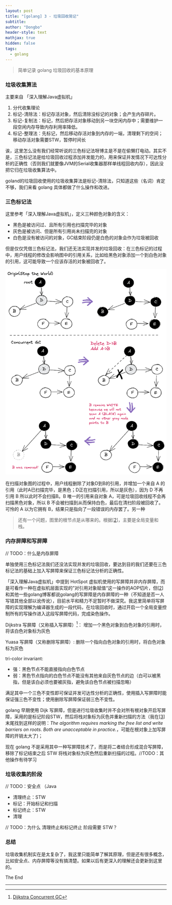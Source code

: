 ```yaml
---
layout: post
title: "[golang] 3 - 垃圾回收简记"
subtitle: 
author: "Dongbo"
header-style: text
mathjax: true
hidden: false
tags:
  - golang
---
```


> 简单记录 golang 垃圾回收的基本原理

### 垃圾收集算法

主要来自 「深入理解Java虚拟机」

1. 分代收集理论
2. 标记-清除法：标记存活对象，然后清除没标记的对象；会产生内存碎片。
3. 标记-复制法：标记，然后把存活对象移动到另一块空闲内存中；需要维护一段空闲内存导致内存利用率降低。
4. 标记-整理法：先标记，然后移动存活对象到内存的一端，清理剩下的空间；移动存活对象需要STW，暂停时间长

诶，这里怎么没有我们经常听说的三色标记法呀博主是不是在偷懒打电动。其实不是，三色标记法是给垃圾回收过程添加并发能力的，用来保证并发情况下可达性分析的正确性（否则我们就要像JVM的Serial收集器那样单线程回收内存），因此没把它归在垃圾收集算法中。

goland的垃圾回收使用的垃圾收集算法是标记-清除法，只知道这些（名词）肯定不够，我们来看 golang 具体都做了什么操作和改进。

### 三色标记法

这里参考「深入理解Java虚拟机」，定义三种颜色对象的含义：

- 黑色是被访问过、且所有引用也扫描完毕的对象
- 灰色是被访问、但是所有引用尚未扫描完的对象
- 白色是没有被访问的对象，GC结束阶段仍是白色的对象会作为垃圾被回收

但是仅仅凭借三色标记法，我们还无法实现并发的垃圾回收：在三色标记的过程中，用户线程的修改会影响图中的引用关系，比如给黑色对象添加一个到白色对象的引用，这可能导致一个应该存活的对象被回收了。

![tri-color-1](/img/in-post/post-golang-gc/tri-color-problem-1.png)

在扫描对象图的过程中，用户线程删除了对象D到B的引用，并增加一个来自 A 的引用（此时A已扫描完毕，是黑色；D正在扫描引用，所以是灰色），因为 D 不再引用 B 所以此时不会扫描B。B 唯一的引用来自对象 A，可是垃圾回收线程不会再扫描黑色对象，所以 B 不会被扫描到从而保持白色，最后在清扫阶段被回收了。可怜的 A 以为它拥有 B，结果只是指向了一段错误的内存罢了。另一种

> 还有一个问题，图里的根节点是从哪来的。根据\[[2][2]]，主要是全局变量和栈。

### 内存屏障和写屏障

// TODO：什么是内存屏障

单独使用三色标记法我们还没法实现并发的垃圾回收，要达到目的我们还要在三色标记法的基础上加入写屏障来保证三色标记法分析的正确性。

「深入理解Java虚拟机」中提到 HotSpot 虚拟机使用的写屏障并非内存屏障，而是可看作一种在虚拟机层面实现的”对引用对象赋值“这一操作的AOP切片，但\[[2][2]]和其他一些golang博客都说golang的写屏障是内存屏障的一种（不知道是否一人写错其他全部以讹传讹），目前水平和精力不足暂时不做深究。我这里简单将写屏障的实现理解为编译器生成的一段代码，在垃圾回收时，通过开启一个全局变量控制所有的写操作进入这段写屏障代码，完成染色操作。

Dijkstra 写屏障（又称插入写屏障）[^1]：
增加一个黑色对象到白色对象的引用时，将该白色对象标为灰色

Yuasa 写屏障（又称删除写屏障）:
删除一个指向白色对象的引用时，将白色对象标为灰色

tri-color invariant:

- 强：黑色节点不能直接指向白色节点
- 弱：黑色节点指向的白色节点不能没有其他来自灰色节点的边（白可以被黑指，但是该白必须也要被灰指，避免该白色节点被扫描忽略）

满足其中一个三色不变性即可保证并发可达性分析的正确性，使用插入写屏障时能保证强三色不变性；使用删除写屏障保证弱三色不变性。

golang 早期使用 Dijk 写屏障，但是进行垃圾收集时并不会对所有根对象开启写屏障，采用的是标记阶段STW，然后将栈对象标为灰色并重新扫描的方法（我在\[[3][3]]末尾找到这样的说明：*The algorithm requires marking the free list and write barriers on roots. Both are unacceptable in practice.*，可能在根对象上加写屏障的开销太大了)；

现在 golang 不是采用其中一种写屏障技术了，而是将二者结合形成混合写屏障，移除了标记结束之后 STW 将栈对象标为灰色然后重新扫描的过程。//TODO：其他操作有待学习

### 垃圾收集的阶段

// TODO：安全点 （Java

- 清理终止：STW
- 标记：开始标记和扫描
- 标记终止：STW
- 清理

// TODO：为什么 清理终止和标记终止 阶段需要 STW？

### 总结

垃圾收集机制实在是太复杂了，我这里只能简单了解其原理，但是还有很多概念，比如安全点、内存屏障等没有搞清楚。如果以后有更深入的理解还会更新到这里的。

The End

------------

[^1]: [Dijkstra Concurrent GC][3]


[1]: https://golang.design/under-the-hood/zh-cn/part2runtime/ch08gc/basic/

[2]: https://draveness.me/golang/docs/part3-runtime/ch07-memory/golang-garbage-collector/#%E6%B7%B7%E5%90%88%E5%86%99%E5%B1%8F%E9%9A%9C

[3]: http://home.ustc.edu.cn/~lhj1018/cgc/dijkstra.html